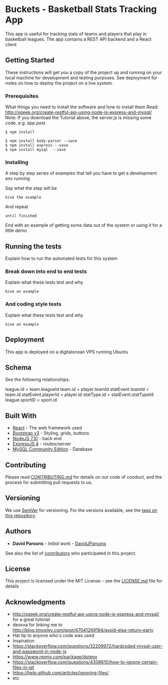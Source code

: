 # Buckets - Basketball Stats Tracking App

This app is useful for tracking stats of teams and players that play in basketball leagues. The app contains a REST API backend and a React client

## Getting Started

These instructions will get you a copy of the project up and running on your local machine for development and testing purposes. See deployment for notes on how to deploy the project on a live system.

### Prerequisites

What things you need to install the software and how to install them
Read: http://sgeek.org/create-restful-api-using-node-js-express-and-mysql/
Note: If you download the Tutorial above, the server.js is missing some code. e.g. app.post

```
$ npm install
 
$ npm install body-parser --save
$ npm install express --save
$ npm install mysql  --save

```

### Installing

A step by step series of examples that tell you have to get a development env running

Say what the step will be

```
Give the example
```

And repeat

```
until finished
```

End with an example of getting some data out of the system or using it for a little demo

## Running the tests

Explain how to run the automated tests for this system

### Break down into end to end tests

Explain what these tests test and why

```
Give an example
```

### And coding style tests

Explain what these tests test and why

```
Give an example
```

## Deployment

This app is deployed on a digitalocean VPS running Ubuntu

## Schema

See the following relationships.

league.id = team.leagueId 
team.id = player.teamId
statEvent.teamId = team.id
statEvent.playerId = player.id
statType.id = statEvent.statTypeId
league.sportID = sport.id

## Built With

* [React](https://facebook.github.io/react/) - The web framework used
* [Bootstrap v3](getbootstrap.com) - Styling, grids, buttons
* [NodeJS 7.10](https://nodejs.org) - back end
* [ExpressJS 4](https://expressjs.com) - routes/server
* [MySQL Community Edition](https://www.mysql.com/products/community/) - Database

## Contributing

Please read [CONTRIBUTING.md]() for details on our code of conduct, and the process for submitting pull requests to us.

## Versioning

We use [SemVer](http://semver.org/) for versioning. For the versions available, see the [tags on this repository](https://github.com/your/project/tags). 

## Authors

* **David Parsons** - *Initial work* - [DavidJParsons](https://github.com/davidjparsons)

See also the list of [contributors](https://github.com/your/project/contributors) who participated in this project.

## License

This project is licensed under the MIT License - see the [LICENSE.md](LICENSE.md) file for details

## Acknowledgments

* http://sgeek.org/create-restful-api-using-node-js-express-and-mysql/ for a great tutorial
* deoxxa for linking me to http://blog.timoxley.com/post/47041269194/avoid-else-return-early 
* Hat tip to anyone who's code was used
* Inspiration
* https://stackoverflow.com/questions/32209972/hardcoded-mysql-user-and-password-in-node-js
* https://www.npmjs.com/package/dotenv
* https://stackoverflow.com/questions/4308610/how-to-ignore-certain-files-in-git
* https://help.github.com/articles/ignoring-files/
* etc

